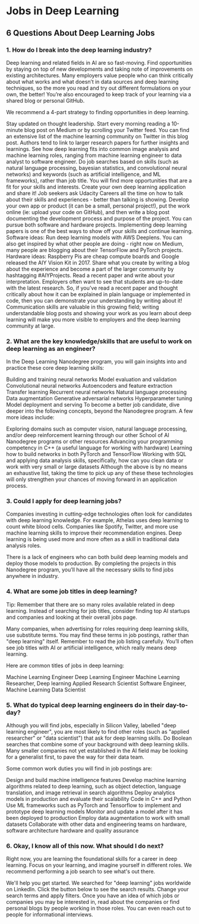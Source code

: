 # Jobs in Deep Learning
## 6 Questions About Deep Learning Jobs
### 1. How do I break into the deep learning industry?
Deep learning and related fields in AI are so fast-moving. Find opportunities by staying on top of new developments and taking note of improvements on existing architectures. Many employers value people who can think critically about what works and what doesn’t in data sources and deep learning techniques, so the more you read and try out different formulations on your own, the better! You’re also encouraged to keep track of your learning via a shared blog or personal GitHub.

We recommend a 4-part strategy to finding opportunities in deep learning.

Stay updated on thought leadership. Start every morning reading a 10-minute blog post on Medium or by scrolling your Twitter feed. You can find an extensive list of the machine learning community on Twitter in this blog post. Authors tend to link to larger research papers for further insights and learnings.
See how deep learning fits into common image analysis and machine learning roles, ranging from machine learning engineer to data analyst to software engineer. Do job searches based on skills (such as natural language processing, bayesian statistics, and convolutional neural networks) and keywords (such as artificial intelligence, and ML frameworks), rather than job title. You will find more opportunities that are a fit for your skills and interests.
Create your own deep learning application and share it! Job seekers ask Udacity Careers all the time on how to talk about their skills and experiences - better than talking is showing. Develop your own app or product (it can be a small, personal project!), put the work online (ie: upload your code on GitHub), and then write a blog post documenting the development process and purpose of the project. You can pursue both software and hardware projects. Implementing deep learning papers is one of the best ways to show off your skills and continue learning.
Software ideas: Run deep learning models with AWS Deeplens. You can also get inspired by what other people are doing - right now on Medium, many people are blogging about their TensorFlow and PyTorch projects.
Hardware ideas: Raspberry Pis are cheap compute boards and Google released the AIY Vision Kit in 2017. Share what you create by writing a blog about the experience and become a part of the larger community by hashtagging #AIYProjects.
Read a recent paper and write about your interpretation. Employers often want to see that students are up-to-date with the latest research. So, if you’ve read a recent paper and thought critically about how it can be explained in plain language or implemented in code, then you can demonstrate your understanding by writing about it! Communication skills are valuable in this growing field; writing understandable blog posts and showing your work as you learn about deep learning will make you more visible to employers and the deep learning community at large.

### 2. What are the key knowledge/skills that are useful to work on deep learning as an engineer?
In the Deep Learning Nanodegree program, you will gain insights into and practice these core deep learning skills:

Building and training neural networks
Model evaluation and validation
Convolutional neural networks
Autoencoders and feature extraction
Transfer learning
Recurrent neural networks
Natural language processing
Data augmentation
Generative adversarial networks
Hyperparameter tuning
Model deployment and serving
To become a better job candidate, dive deeper into the following concepts, beyond the Nanodegree program. A few more ideas include:

Exploring domains such as computer vision, natural language processing, and/or deep reinforcement learning through our other School of AI Nanodegree programs or other resources
Advancing your programming competency in C++ (a useful language for working with hardware)
Learning how to build networks in both PyTorch and TensorFlow
Working with SQL and applying data analysis skills, specifically, how can you clean data or work with very small or large datasets
Although the above is by no means an exhaustive list, taking the time to pick up any of these these technologies will only strengthen your chances of moving forward in an application process.

### 3. Could I apply for deep learning jobs?
Companies investing in cutting-edge technologies often look for candidates with deep learning knowledge. For example, Athelas uses deep learning to count white blood cells. Companies like Spotify, Twitter, and more use machine learning skills to improve their recommendation engines. Deep learning is being used more and more often as a skill in traditional data analysis roles.

There is a lack of engineers who can both build deep learning models and deploy those models to production. By completing the projects in this Nanodegree program, you’ll have all the necessary skills to find jobs anywhere in industry.

### 4. What are some job titles in deep learning?
Tip: Remember that there are so many roles available related in deep learning. Instead of searching for job titles, consider finding top AI startups and companies and looking at their overall jobs page.

Many companies, when advertising for roles requiring deep learning skills, use substitute terms. You may find these terms in job postings, rather than "deep learning" itself. Remember to read the job listing carefully. You’ll often see job titles with AI or artificial intelligence, which really means deep learning.

Here are common titles of jobs in deep learning:

Machine Learning Engineer
Deep Learning Engineer
Machine Learning Researcher, Deep learning
Applied Research Scientist
Software Engineer, Machine Learning
Data Scientist
### 5. What do typical deep learning engineers do in their day-to-day?
Although you will find jobs, especially in Silicon Valley, labelled "deep learning engineer", you are most likely to find other roles (such as "applied researcher" or "data scientist") that ask for deep learning skills. Do Boolean searches that combine some of your background with deep learning skills. Many smaller companies not yet established in the AI field may be looking for a generalist first, to pave the way for their data team.

Some common work duties you will find in job postings are:

Design and build machine intelligence features
Develop machine learning algorithms related to deep learning, such as object detection, language translation, and image retrieval in search algorithms
Deploy analytics models in production and evaluate their scalability
Code in C++ and Python
Use ML frameworks such as PyTorch and Tensorflow to implement and prototype deep learning models
Monitor and update a model after it has been deployed to production
Employ data augmentation to work with small datasets
Collaborate with other data and engineering teams on hardware, software architecture hardware and quality assurance
### 6. Okay, I know all of this now. What should I do next?
Right now, you are learning the foundational skills for a career in deep learning. Focus on your learning, and imagine yourself in different roles. We recommend performing a job search to see what's out there.

We'll help you get started. We searched for "deep learning" jobs worldwide on LinkedIn. Click the button below to see the search results. Change your search terms and apply filters. Once you have an idea of which jobs or companies you may be interested in, read about the companies or find personal blogs by people working in those roles. You can even reach out to people for informational interviews.

